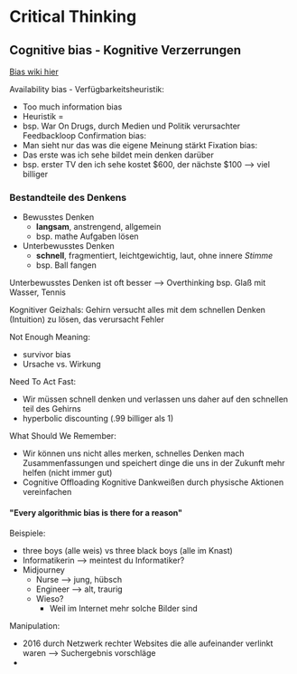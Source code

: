# Critical Thinking

## Cognitive bias - Kognitive Verzerrungen

[Bias wiki hier](https://bias.wiki)


Availability bias - Verfügbarkeitsheuristik:
- Too much information bias
- Heuristik = 
- bsp. War On Drugs, durch Medien und Politik verursachter Feedbackloop
Confirmation bias:
- Man sieht nur das was die eigene Meinung stärkt
Fixation bias:
- Das erste was ich sehe bildet mein denken darüber
- bsp. erster TV den ich sehe kostet $600, der nächste $100 ⟶ viel billiger
### Bestandteile des Denkens

- Bewusstes Denken
	- **langsam**, anstrengend, allgemein
	- bsp. mathe Aufgaben lösen
- Unterbewusstes Denken
	- **schnell**, fragmentiert, leichtgewichtig, laut, ohne innere *Stimme*
	- bsp. Ball fangen

Unterbewusstes Denken ist oft besser ⟶ Overthinking
bsp. Glaß mit Wasser, Tennis

Kognitiver Geizhals:
	Gehirn versucht alles mit dem schnellen Denken (Intuition) zu lösen, das verursacht Fehler


Not Enough Meaning:
- survivor bias
- Ursache vs. Wirkung

Need To Act Fast:
- Wir müssen schnell denken und verlassen uns daher auf den schnellen teil des Gehirns
- hyperbolic discounting (.99 billiger als 1)

What Should We Remember:
- Wir können uns nicht alles merken, schnelles Denken mach Zusammenfassungen und speichert dinge die uns in der Zukunft mehr helfen (nicht immer gut)
- Cognitive Offloading
	Kognitive Dankweißen durch physische Aktionen vereinfachen


#### "Every algorithmic bias is there for a reason"

Beispiele:
- three boys (alle weis) vs three black boys (alle im Knast)
- Informatikerin ⟶ meintest du Informatiker?
- Midjourney
	- Nurse ⟶ jung, hübsch
	- Engineer ⟶ alt, traurig
	- Wieso?
		- Weil im Internet mehr solche Bilder sind

Manipulation:
- 2016 durch Netzwerk rechter Websites die alle aufeinander verlinkt waren ⟶ Suchergebnis vorschläge
- 